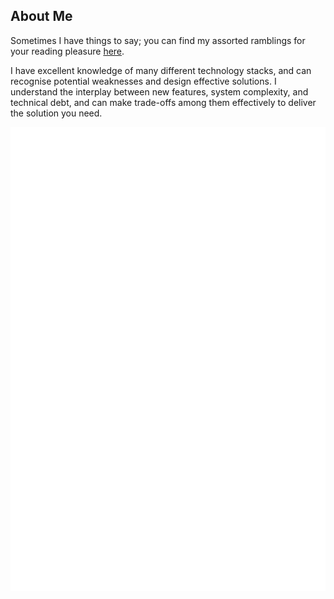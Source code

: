 ## About Me

Sometimes I have things to say; you can find my assorted ramblings for your reading pleasure [here](https://quotidian-ennui.github.io).

I have excellent knowledge of many different technology stacks, and can recognise potential weaknesses and design effective solutions. I understand the interplay between new features, system complexity, and technical debt, and can make trade-offs among them effectively to deliver the solution you need.

[![GitHub Stats](./github-metrics.svg)](https://github.com/lowlighter/metrics)

